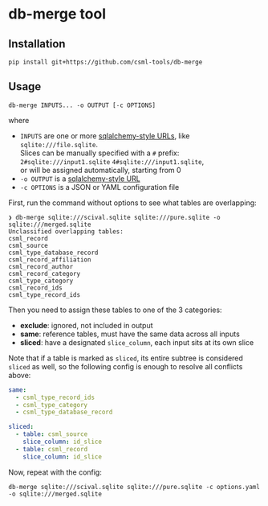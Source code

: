 # db-merge tool

## Installation

```
pip install git+https://github.com/csml-tools/db-merge
```

## Usage

```
db-merge INPUTS... -o OUTPUT [-c OPTIONS]
```

where

- `INPUTS` are one or more [sqlalchemy-style URLs](https://docs.sqlalchemy.org/en/20/core/engines.html#database-urls),
  like `sqlite:///file.sqlite`.  
  Slices can be manually specified with a `#` prefix: `2#sqlite:///input1.sqlite` `4#sqlite:///input1.sqlite`,  
  or will be assigned automatically, starting from 0
- `-o OUTPUT` is a [sqlalchemy-style URL](https://docs.sqlalchemy.org/en/20/core/engines.html#database-urls)
- `-c OPTIONS` is a JSON or YAML configuration file

First, run the command without options to see what tables are overlapping:

```
❯ db-merge sqlite:///scival.sqlite sqlite:///pure.sqlite -o sqlite:///merged.sqlite
Unclassified overlapping tables:
csml_record
csml_source
csml_type_database_record
csml_record_affiliation
csml_record_author
csml_record_category
csml_type_category
csml_record_ids
csml_type_record_ids
```

Then you need to assign these tables to one of the 3 categories:

- **exclude**: ignored, not included in output
- **same**: reference tables, must have the same data across all inputs
- **sliced**: have a designated `slice_column`, each input sits at its own slice

Note that if a table is marked as `sliced`, its entire subtree is considered `sliced` as well,
so the following config is enough to resolve all conflicts above:

```yaml
same:
  - csml_type_record_ids
  - csml_type_category
  - csml_type_database_record

sliced:
  - table: csml_source
    slice_column: id_slice
  - table: csml_record
    slice_column: id_slice
```

Now, repeat with the config:

```
db-merge sqlite:///scival.sqlite sqlite:///pure.sqlite -c options.yaml -o sqlite:///merged.sqlite
```
